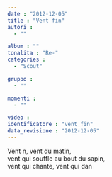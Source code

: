 ```yaml
---
date : "2012-12-05"
title : "Vent fin"
autori : 
  - ""

album : ""
tonalita : "Re-"
categories : 
  - "Scout"

gruppo : 
  - ""

momenti : 
  - ""

video : 
identificatore : "vent_fin"
data_revisione : "2012-12-05"
---
```

  
  
Vent n, vent du matin,  
vent qui souffle au bout du sapin,  
vent qui chante, vent qui dan  
  

